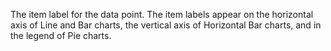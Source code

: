 The item label for the data point. The item labels appear on the horizontal axis of Line and
		Bar charts, the vertical axis of Horizontal Bar charts, and in the legend of Pie charts.